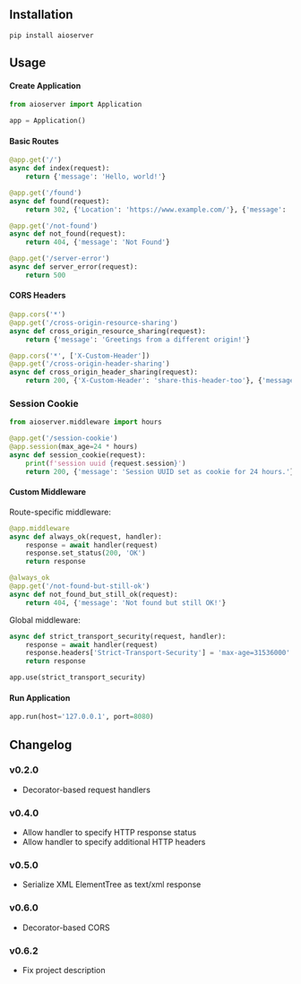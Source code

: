 Installation
---

```
pip install aioserver
```

Usage
---

#### Create Application

```python
from aioserver import Application

app = Application()
```

#### Basic Routes

```python
@app.get('/')
async def index(request):
    return {'message': 'Hello, world!'}

@app.get('/found')
async def found(request):
    return 302, {'Location': 'https://www.example.com/'}, {'message': 'Found'}

@app.get('/not-found')
async def not_found(request):
    return 404, {'message': 'Not Found'}

@app.get('/server-error')
async def server_error(request):
    return 500
```

#### CORS Headers

```python
@app.cors('*')
@app.get('/cross-origin-resource-sharing')
async def cross_origin_resource_sharing(request):
    return {'message': 'Greetings from a different origin!'}

@app.cors('*', ['X-Custom-Header'])
@app.get('/cross-origin-header-sharing')
async def cross_origin_header_sharing(request):
    return 200, {'X-Custom-Header': 'share-this-header-too'}, {'message': 'Hello!'}
```

### Session Cookie

```python
from aioserver.middleware import hours

@app.get('/session-cookie')
@app.session(max_age=24 * hours)
async def session_cookie(request):
    print(f'session uuid {request.session}')
    return 200, {'message': 'Session UUID set as cookie for 24 hours.'}
```

#### Custom Middleware

Route-specific middleware:

```python
@app.middleware
async def always_ok(request, handler):
    response = await handler(request)
    response.set_status(200, 'OK')
    return response

@always_ok
@app.get('/not-found-but-still-ok')
async def not_found_but_still_ok(request):
    return 404, {'message': 'Not found but still OK!'}
```

Global middleware:

```python
async def strict_transport_security(request, handler):
    response = await handler(request)
    response.headers['Strict-Transport-Security'] = 'max-age=31536000'
    return response

app.use(strict_transport_security)
```

#### Run Application

```python
app.run(host='127.0.0.1', port=8080)
```

Changelog
---

### v0.2.0

- Decorator-based request handlers

### v0.4.0

- Allow handler to specify HTTP response status
- Allow handler to specify additional HTTP headers

### v0.5.0

- Serialize XML ElementTree as text/xml response

### v0.6.0

- Decorator-based CORS

### v0.6.2

- Fix project description
